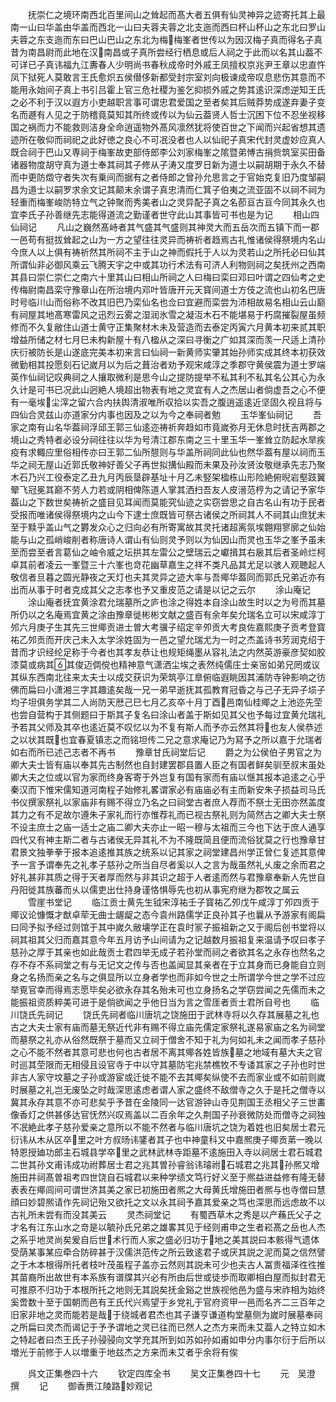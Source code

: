 <!-- { "loadSidebar": true } -->
　　抚崇仁之境环南西北百里间山之耸起而髙大者五俱有仙灵神异之迹寄托其上最南一山曰华盖由华盖而西北一山曰夫蓉夫蓉之北支迤而西曰杯山杯山之东北曰罗山夫蓉之东支迤而东曰巴山巴山之东北为梅梅峯者世传以为因汉梅子真而得名子真昔为南昌尉而此地在汉南昌或子真所尝经行栖息或后人祠之于此而以名其山葢不可详已子真讳福九江夀春人少明尚书春秋成帝时外戚王凤擅权京兆尹王章以忠直忤凤下狱死人莫敢言王氏愈炽五侯僣侈新都受封宗室刘向极谏成帝叹息悲伤其意而不能用永始间子真上书引吕霍上官三危社稷为鉴乞抑损外戚之势其逺识深虑逆知王氏之必不利于汉以遐方小吏越职言事可谓忠君爱国之至者矣其后贼莽势成遂弃妻子变名而遯有人见之于防稽竟莫知其所终或传以为仙云葢贤人哲士沉困下位不忍坐视移国之祸而力不能救则洁身全命逍遥物外髙风凛然犹将使百世之下闻而兴起省想其遗迹所在敬仰而祠祀之此好徳之良心不可冺没者也人以仙祀子真宋代封灵虚妙应真人既合祠于巴山又専祠于梅峯故吏部侍郎李公刘家梅峯之隂暨弟愽古捐赀筑室买田备诸器物度胡守真为道士奉其祠其子修从子涛又度罗日新为道士以嗣胡期于永久不替而中更防燬守者失次有乗间而据有之者侍郎之曾孙允思言之于官始克复旧乃度邹嗣昌为道士以嗣罗求余文记其颠末余谓子真忠清而仁箕子伯夷之流亚固不以祠不祠为轻重而梅峯峻防特立气之钟聚而秀美者山之灵异配子真之名莭亘古亘今同其永久也宜李氏子孙善继先志能得道流之勤谨者世守此山其事皆可书也是为记
　　相山四仙祠记
　　凡山之巍然髙峙者其气盛其气盛则其神灵大而五岳次而五镇下而一郡一邑苟有挺拔耸起之山为一方之望往往灵异而祷祈者趋焉古礼惟诸侯得祭境内名山今庶人以上俱有祷祈然其所祠不主于山之神而假托于人以为灵若山之所托必曰仙其所谓仙非必御风乘云飞腾天宇之中或其功行术法有可济人利物则祠之矣抚州之西南其县曰崇仁崇仁之南六十里其山曰相山所祠之人曰梅曰栾曰邓曰叶谓之四仙考之史传梅尉南昌栾守豫章山在所治境内邓叶皆唐开元天寳间道士方伎之流也山初名巴唐时号临川山而俗称不改其旧巴乃栾仙名也佥曰宜避而栾尝为沛相故易名相山云山巅有祠屋其地髙寒雷风之迅烈云雾之湿润氷雪之凝沍木石不能堪易于朽腐摧裂屋虽频修而不久复敝住山道士黄守正集聚材木未及营造而去泰定丙寅六月黄本初来贰其职增益所储之材七月巳未构新屋十有八楹从之深曰寻衡之广如其深而羡一尺适上清孙庆衍被防长是山遂底完美本初来言曰仙祠一新黄师实肇其始孙师实成其终本初获效微勤相其投愿刻石记嵗月以为后之葺治者劝予观宋咸淳之季郡守黄侯震为道士罗端英作仙祠记叹典祠之人攘取微利是思今山之提防提举不私其利不私其名公其心为永久计是可书已况此山迥絶人境超出物表有地之灵宜有人之杰居山者倘虚吾之心不便有一毫埃尘滓之留六合内扶舆清淑唯所収拾以实吾之腹逍遥逺近坚固久视且将与四仙合灵兹山亦道家分内事也因及之以为今之奉祠者勉
　　玉华峯仙祠记
　　吾家之南有山名华葢祠浮邱王郭三仙逺迩祷祈奔趋如市竟嵗弥月无休息时抚吉两郡之境山之秀特者必设分祠往往以华为号清江郡东南之三十里玉华一峯耸立防起水旱疾疫有求輙应里俗相传亦曰王郭二仙所憇则与华盖所祠同此仙也然华葢有屋以祠而玉华之祠无屋山近郭氏敬神好善父子再世拟搆仙殿而未果及孙汝贤汝敬继承先志乃聚木石乃兴工役泰定乙丑九月丙辰垦辟基址十月乙未竪架楹栋山形险絶俯晲岩壑跂翼翚飞冠冕其巅不劳人力若或阴相俾陈道人掌其洒扫吾友人皮溍范梈为之请记予家华葢山之下数世矣祷祈之盛目见耳闻而莫能究仙迹之实窃尝思之自古名山有功于民者受报而唯诸侯得祭境内之山今下逮士庶既皆可祭古诸侯之所祠其人不祠其山庶犹未至于黩乎盖山气之欝发众心之归向必有所寄寓故其灵托诸超离氛埃翺翔寥廓之仙始能与山之孤峭峻削者称唐诗人谓山有仙则灵予则以为仙因山而灵也玉华之峯予虽未至而尝至者言葛仙之岫令威之坛拱其左雷公之壁瑞云之巘揖其右扆其后者圣岭烂柯卓其前者凌云一峯暨三十六峯也竒花幽草嘉生之祥不类凡品其尤足以骇人观聴起人敬信者旦暮之圆光静夜之天灯也夫其灵异之迹大率与吾鄊华葢同而郭氏兄弟近亦有出而从事于时者克成其父之志孝也予又重皮范之请是以记之云尔
　　涂山庵记
　　涂山庵者抚宜黄涂君允瑞墓所之庐也涂之得姓本自涂山故生时以之为号而其墓所仍以之名庵焉宜黄之涂由豫章徙彬彬文献之盛百有余年矣允瑞名立可以宋咸淳丁邜六月庚子生其先三世鄊贡进士曽大考骥子绍定辛夘贡大考良佐嘉熙庚子贡考登寳祐乙邜贡而开庆己未入太学涂姓固为一邑之望允瑞尤为一时之杰盖诗书芳润克绍于昔而才识经纶足称于今者也其孝友恭让也规矩绳墨从容礼法之内然英游豪彦契如胶漆莫或病其其俊迈倜傥也精神意气潇洒尘埃之表然纯儒庄士亲宻如弟兄罔或议其纵东西南北往来太夫士以成交获识为荣筑亭江臯俯临遐眺因其浦防寺钟影响之彷佛而扁曰小潇湘三字其趣逺矣哉一兄一弟早逝抚其孤教育冠昏之与己子无异子埙子均子坦俱务学其二人尚防天厯己巳七月乙亥卒十月丁酉邑南仙桂鄊之上池迩先茔也尝自营构于其侧题曰于斯其子复名曰涂山者盖于斯如见其父也予每过宜黄允瑞礼予若其父师及其卒也逺近莫不叹忆以为不复有斯人而予亦云然其将也友人侯恭述之以状其既也宜春夏镇志之而铭坦传二兄之意求庵记乃为冩予之所以嘉于允瑞者如右而所已述己志者不再书
　　豫章甘氏祠堂后记
　　爵之为公侯伯子男官之为卿大夫士皆有庙以奉其先古制然也自封建罢郡县置人臣之有国者鲜矣驯至叔末虽处卿大夫之位或以官为家而终身客寄于外岂复有国有家而有庙以惬其报本追逺之心乎秦汉而下惟宋儒知道河南程子始修礼畧谓家必有庙庙必有主而新安朱子损益司马氏书仪撰家祭礼以家庙非有赐不得立乃名之曰祠堂古者庶人荐而不祭士无田亦然盖度其力之有不足故尔遵朱子家礼而行亦惟荐礼而已视古祭礼则为简然古之卿大夫士祭不设主庶士之庙一适士之庙二卿大夫亦止一昭一穆与太祖而三今也下达于庶人通享四代又有神主斯二者与古诸侯无异其礼不为不隆既简且便而流俗犹莫之行也豫章甘君景文独拳拳于报本追逺推其族之统系以记其家之祠堂建昌州学正曾仁复述其意俾予一言予谓奉先之礼孝子慈孙之所当自尽者奚以人之言为哉虽然礼乆废之余而君之好礼甚非其质之得于天者厚而然与非其识之超于人者逺而然与君豫章奉新人先世自丹阳徙其族蕃而乆以儒吏出仕持身谨恪惧辱先也初从事宪府继为郡牧之属云
　　雪崖书堂记
　　临江贡士黄先生钺宋淳祐壬子寳祐乙夘戊午咸淳丁夘四贡于鄊议论慷慨才猷卓荦无曲士龌龊之态今袁州路儒学正良孙其子也曩从予游家有阁扁曰同予拟予经过则馆于其中嵗久敝壊学正在袁时冡子振祖新之又于阁后创书堂将以祠其祖其父归而嘉其意今年五月访予山间请为之记越数月振祖复来温请予叹曰孝子慈孙之厚于其亲也如此哉贡士君四举无成子若孙堂而祠之者欲其名之永存也然名之存不存不系祠堂之有与无记文之传与否也盖闻显其亲者在于立其身而已身能自立则身之名扬而亲之名与之俱显所以立身者学也而非如今世之士所谓学今世之学不过应举覔官幸而得焉志愿毕矣必欲永存其名殆未可也立身扬名之学窃尝闻之先儒而未之能振祖资质粹美可进于是倘欲闻之乎他日当为言之雪厓者贡士君所自号也
　　临川饶氏先祠记
　　饶氏先祠者临川唐坑之饶施田于武林寺将以久存其展墓之礼也古之大夫士家有庙而墓无祭近代非有赐不得立庙先儒定家祭礼遂易家庙之名为祠堂而墓祭之礼亦从俗然既祭于墓而又立祠于僧舍不知于礼为何如礼未之闻而孝子慈孙之心不能不然者其意可悲也何也古者居不离其鄊各姓皆族墓之地域有墓大夫之官时巡其茔限而无相侵且设官寺于中以守其墓防宅兆禁樵牧不专诿其家之子孙也时世非古人家守坟墓之子孙或游宦或迁徙不能不去其鄊矣纵使不去而家业或不如前则嵗时展墓之礼岂无废坠之时哉深思逺虑者谓人家之盛终不敌僧寺之久于是托之僧寺以冀其永存其意不亦可悲矣乎予昔在金陵同一达官游钟山寺见荆国王丞相父子三世畵像香灯之供甚侈达官怃然兴叹焉盖以二百余年之久荆国子孙衰微防处而僧寺之祠独不冺絶此孝子慈孙爱亲之意所以不能不然者与临川唐坑之饶为着姓也旧矣居士君元衍讳从木从区卒里之叶方叔旸讳鐆者其子也中神童科又中嘉熈庚子鄊贡苐一晚以特恩授廸功郎主石城县学卒里之武林武林寺距墓不逺施田入寺以祠居士君石城君二世其孙文甫讳成功祔葬居士君之兆其曽孙睿翁讳璿祔石城君之兆其孙熈又增施田并祠髙曽祖考四世饶自石城君以来种学绩文笃行好义至于熈益进益修有隆无替表表在鄊闾间可谓世济其美之家已初施田者熈之大母黄氏增施田者熈与也寺僧曰慧顔曰妙碧熈请作先祠记殆又欲托之文以永其祠予嘉其爱亲之笃也深思而远虑故不以古礼所未尝有而没其美云
　　灵杰祠堂记
　　有蜀西草木之秀是以产蘓氏父子之才名有江东山水之竒是以毓孙氏兄弟之雄畧其见于经则甫申之生者崧髙之岳也人杰之系乎地灵尚矣爰自后世术行而人家之盛必归功于地之美其説曰本骸得气遗体受荫某事某应牵合防碎甚于汉儒洪范传之所云致逺君子或厌其説之泥而莫之信然譬之于木本根得所托者枝叶茂虽程子盖亦云然则其説未可少也夫古人冨贵福泽徃徃推其苗裔所出故世有本系族有谱牒其兴必有所由后世或徒歩而取卿相白屋而拟封君无可推原不归功于本根所托之地则无其説矣抚金谿之世族视他邑为盛与宋祚相为始终奚啻数十至于国朝而邑有王氏代兴焉望于乡党礼于官府资甲一邑而名齐二三百年之旧家非地之灵而能若是哉于绕城者君杰也其子谦亨谦道构堂墓侧为嵗时展墓奉祠之所扁曰灵杰而谒记于予予谓地之灵已往而已然人之杰方来而未艾葢人之特立如木之特起者曰杰王氏子孙骎骎向文学充其所到如苏如孙如甫如申分内事尔衍于后所以増光于前修于人以増重于地兹杰之方来而未艾者乎余将有俟












　　呉文正集巻四十六
　　钦定四库全书
　　吴文正集巻四十七
　　元　吴澄　撰
　　记
　　御香赉江陵路妙观记
